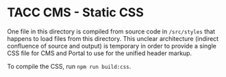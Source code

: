 # TACC CMS - Static CSS

One file in this directory is compiled from source code in `/src/styles` that happens to load files from this directory. This unclear architecture (indirect confluence of source and output) is temporary in order to provide a single CSS file for CMS and Portal to use for the unified header markup.

To compile the CSS, run `npm run build:css`.
